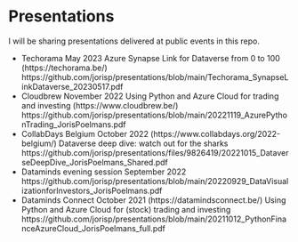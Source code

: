 # Presentations

I will be sharing presentations delivered at public events in this repo.

<ul>
<li>Techorama May 2023 Azure Synapse Link for Dataverse from 0 to 100 (https://techorama.be/)
https://github.com/jorisp/presentations/blob/main/Techorama_SynapseLinkDataverse_20230517.pdf</li>
<li>Cloudbrew November 2022 Using Python and Azure Cloud for trading and investing (https://www.cloudbrew.be/) https://github.com/jorisp/presentations/blob/main/20221119_AzurePythonTrading_JorisPoelmans.pdf</li>
<li>CollabDays Belgium October 2022 (https://www.collabdays.org/2022-belgium/) Dataverse deep dive: watch out for the sharks https://github.com/jorisp/presentations/files/9826419/20221015_DataverseDeepDive_JorisPoelmans_Shared.pdf</li>
<li>Dataminds evening session September 2022 https://github.com/jorisp/presentations/blob/main/20220929_DataVisualizationforInvestors_JorisPoelmans.pdf</li>
<li>Dataminds Connect October 2021 (https://datamindsconnect.be/) Using Python and Azure Cloud for (stock) trading and investing https://github.com/jorisp/presentations/blob/main/20211012_PythonFinanceAzureCloud_JorisPoelmans_full.pdf</li>
</ul>
